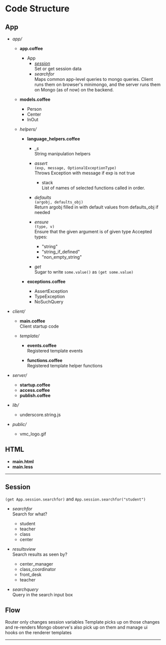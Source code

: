 Code Structure
==============

## App

* _app/_
  * __app.coffee__  
    * App
      - _[session]_  
        Set or get session data
      - _searchfor_  
        Maps common app-level queries to mongo queries.
        Client runs them on browser's minimongo, and the server runs
        them on Mongo (as of now) on the backend.

  * __models.coffee__  
    - Person
    - Center
    - InOut

  * _helpers/_

    * __language_helpers.coffee__

      * __s_  
        String manipulation helpers

      * _assert_  
        `(exp, message, OptionalExceptionType)`  
        Throws Exception with message if exp is not true
        - stack  
          List of names of selected functions called in order.

      * _defaults_  
        `(argobj, defaults_obj)`  
        Return argobj filled in with default values from defaults_obj if needed

      * _ensure_  
        `(type, v)`  
        Ensure that the given argument is of given type
        Accepted types:
        - "string"
        - "string_if_defined"
        - "non_empty_string"

      * _get_  
        Sugar to write `some.value()` as `(get some.value)`

    * __exceptions.coffee__
      - AssertException
      - TypeException  
      - NoSuchQuery


* _client/_

  * __main.coffee__  
    Client startup code

  * _template/_

    * __events.coffee__  
      Registered template events

    * __functions.coffee__  
      Registered template helper functions

* _server/_
  * __startup.coffee__
  * __access.coffee__
  * __publish.coffee__

* _lib/_
  - underscore.string.js

* _public/_
  - vmc_logo.gif

## HTML

* __main.html__  
* __main.less__  

* * *

## Session

`(get App.session.searchfor)` and `App.session.searchfor("student")`

* _searchfor_  
  Search for what?
  - student
  - teacher
  - class
  - center

* _resultsview_  
  Search results as seen by?
  - center_manager
  - class_coordinator
  - front_desk
  - teacher

* _searchquery_  
  Query in the search input box

## Flow

Router only changes session variables
Template picks up on those changes and re-renders
Mongo observe's also pick up on them and manage ui hooks
on the renderer templates


* * *
[app]: #app "App Code"
[models]: #models "Models Code"
[exceptions]: #exceptions "Exceptions Code"
[helpers]: #helpers "Helpers Code"
[db]: #mongo "Mongo API"
[session]: #session "Session Variables"

